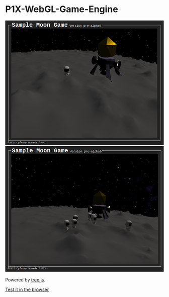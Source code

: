 # P1X-WebGL-Game-Engine

![Screenshot](p1x-webgl-game-engine-alpha0.png)
![Screenshot](p1x-webgl-game-engine-alpha0b.png)

Powered by [tree.js](https://threejs.org/).

[Test it in the browser](https://w84death.github.io/P1X-WebGL-Game-Engine/)